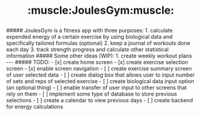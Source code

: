 <h1><p align="center">:muscle:JoulesGym:muscle:</p></h1>
##### JoulesGym is a fitness app with three purposes:
1. calculate expended energy of a certain exercise by using biological data and specifically tailored formulas (optional)
2. keep a journal of workouts done each day
3. track strength progress and calculate other statistical information
##### Some other ideas (WIP):
1. create weekly workout plans
---
##### TODO:
- [x] create home screen
- [x] create exercise selection screen
- [x] enable screen navigation
- [ ] create exercise summary screen of user selected data
- [ ] create dialog box that allows user to input number of sets and reps of selected exercise
- [ ] create biological data input option (an optional thing)
- [ ] enable transfer of user input to other screens that rely on them
- [ ] implement some type of database to store previous selections
- [ ] create a calendar to view previous days
- [ ] create backend for energy calculations
